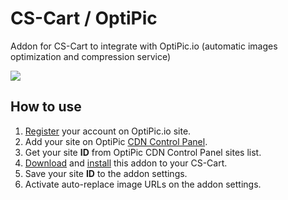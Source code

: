 # CS-Cart / OptiPic
Addon for CS-Cart to integrate with OptiPic.io (automatic images optimization and compression service)

[<img src="https://optipic.io/images/download-button-w200.png"/>](https://github.com/optipic-io/optipic-cs-cart/releases/download/1.15.0/optipic-cs-cart-1.15.0.zip)

## How to use
1. [Register](https://optipic.io/ru/register/?cdn) your account on OptiPic.io site.
1. Add your site on OptiPic [CDN Control Panel](https://optipic.io/ru/cdn/cp/).
1. Get your site **ID** from OptiPic CDN Control Panel sites list.
1. [Download](https://github.com/optipic-io/optipic-cs-cart/releases/download/1.18.0/optipic-cs-cart-1.18.0.zip) and [install](https://docs.cs-cart.com/latest/user_guide/addons/1manage_addons.html) this addon to your CS-Cart.
1. Save your site **ID** to the addon settings.
1. Activate auto-replace image URLs on the addon settings.
